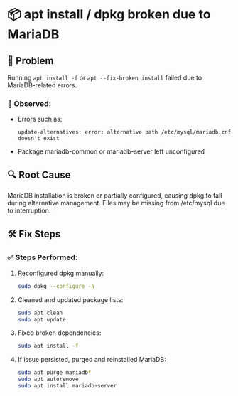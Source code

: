 # 📦 apt install / dpkg broken due to MariaDB

## 🐛 Problem
Running `apt install -f` or `apt --fix-broken install` failed due to MariaDB-related errors.

### 💬 Observed:
- Errors such as:
  ```
  update-alternatives: error: alternative path /etc/mysql/mariadb.cnf doesn't exist
  ```
- Package mariadb-common or mariadb-server left unconfigured

## 🔍 Root Cause
MariaDB installation is broken or partially configured, causing dpkg to fail during alternative management. Files may be missing from /etc/mysql due to interruption.

## 🛠️ Fix Steps

### ✅ Steps Performed:
1. Reconfigured dpkg manually:
   ```bash
   sudo dpkg --configure -a
   ```

2. Cleaned and updated package lists:
   ```bash
   sudo apt clean
   sudo apt update
   ```

3. Fixed broken dependencies:
   ```bash
   sudo apt install -f
   ```

4. If issue persisted, purged and reinstalled MariaDB:
   ```bash
   sudo apt purge mariadb*
   sudo apt autoremove
   sudo apt install mariadb-server
   ```
